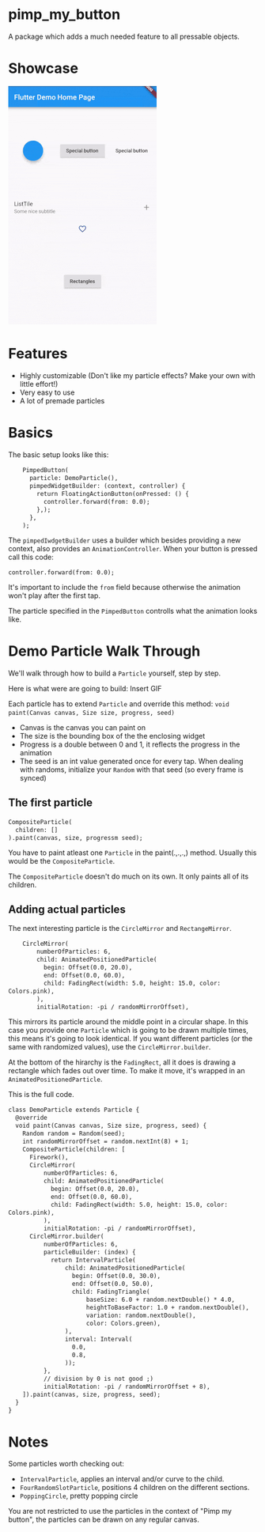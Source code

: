 # pimp_my_button

A package which adds a much needed feature to all pressable objects.

# Showcase
![pimp_my_button-showcase](media/pimp_my_gif.gif "pimp_my_button-showcase")

# Features

- Highly customizable (Don't like my particle effects? Make your own with little effort!)
- Very easy to use
- A lot of premade particles

# Basics

The basic setup looks like this:

```
    PimpedButton(
      particle: DemoParticle(),
      pimpedWidgetBuilder: (context, controller) {
        return FloatingActionButton(onPressed: () {
          controller.forward(from: 0.0);
        },);
      },
    );
```
The `pimpedIwdgetBuilder` uses a builder which besides providing a new context, also provides an `AnimationController`.
When your button is pressed call this code:

```
controller.forward(from: 0.0);
```
It's important to include the `from` field because otherwise the animation won't play after the first tap.

The particle specified in the `PimpedButton` controlls what the animation looks like.

# Demo Particle Walk Through

We'll walk through how to build a `Particle` yourself, step by step. 

Here is what were are going to build:
Insert GIF


Each particle has to extend `Particle` and override this method:
`void paint(Canvas canvas, Size size, progress, seed)`
- Canvas is the canvas you can paint on
- The size is the bounding box of the the enclosing widget
- Progress is a double between 0 and 1, it reflects the progress in the animation
- The seed is an int value generated once for every tap. When dealing with randoms, initialize your
`Random` with that seed (so every frame is synced)

## The first particle
```
CompositeParticle(
  children: []
).paint(canvas, size, progressm seed);
```
You have to paint atleast one `Particle` in the paint(.,.,.,) method. Usually this would be the `CompositeParticle`.

The `CompositeParticle` doesn't do much on its own. It only paints all of its children.


## Adding actual particles

The next interesting particle is the `CircleMirror` and `RectangeMirror`.

```
    CircleMirror(
        numberOfParticles: 6,
        child: AnimatedPositionedParticle(
          begin: Offset(0.0, 20.0),
          end: Offset(0.0, 60.0),
          child: FadingRect(width: 5.0, height: 15.0, color: Colors.pink),
        ),
        initialRotation: -pi / randomMirrorOffset),
```
This mirrors its particle around the middle point in a circular shape.
In this case you provide one `Particle` which is going to be drawn multiple times, this means it's going to look
identical. If you want different particles (or the same with randomized values), use the `CircleMirror.builder`.

At the bottom of the hirarchy is the `FadingRect`, all it does is drawing a rectangle which fades out over time. 
To make it move, it's wrapped in an `AnimatedPositionedParticle`.

This is the full code.
```
class DemoParticle extends Particle {
  @override
  void paint(Canvas canvas, Size size, progress, seed) {
    Random random = Random(seed);
    int randomMirrorOffset = random.nextInt(8) + 1;
    CompositeParticle(children: [
      Firework(),
      CircleMirror(
          numberOfParticles: 6,
          child: AnimatedPositionedParticle(
            begin: Offset(0.0, 20.0),
            end: Offset(0.0, 60.0),
            child: FadingRect(width: 5.0, height: 15.0, color: Colors.pink),
          ),
          initialRotation: -pi / randomMirrorOffset),
      CircleMirror.builder(
          numberOfParticles: 6,
          particleBuilder: (index) {
            return IntervalParticle(
                child: AnimatedPositionedParticle(
                  begin: Offset(0.0, 30.0),
                  end: Offset(0.0, 50.0),
                  child: FadingTriangle(
                      baseSize: 6.0 + random.nextDouble() * 4.0,
                      heightToBaseFactor: 1.0 + random.nextDouble(),
                      variation: random.nextDouble(),
                      color: Colors.green),
                ),
                interval: Interval(
                  0.0,
                  0.8,
                ));
          },
          // division by 0 is not good ;)
          initialRotation: -pi / randomMirrorOffset + 8),
    ]).paint(canvas, size, progress, seed);
  }
}
```


# Notes

Some particles worth checking out:
- `IntervalParticle`, applies an interval and/or curve to the child.
- `FourRandomSlotParticle`, positions 4 children on the different sections.
- `PoppingCircle`, pretty popping circle


You are not restricted to use the particles in the context of "Pimp my button", the particles can be drawn on any regular canvas.



